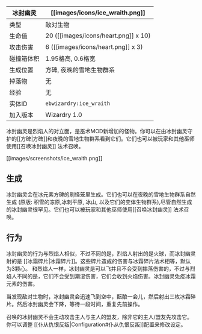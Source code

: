 | 冰封幽灵 | [[images/icons/ice_wraith.png]] |
|--------|-------|
| 类型 | 敌对生物 |
| 生命值 | 20 ([[images/icons/heart.png]] x 10) |
| 攻击伤害 | 6 ([[images/icons/heart.png]] x 3) |
| 碰撞箱体积 | 1.95格高, 0.6格宽 |
| 生成位置 | 方碑, 夜晚的雪地生物群系 |
| 掉落物 | 无 |
| 经验 | 无 |
| 实体ID | `ebwizardry:ice_wraith` |
| 加入版本 | Wizardry 1.0 |

冰封幽灵是烈焰人的对立面，是巫术MOD新增加的怪物。你可以在由冰封幽灵守护的[[方碑|方碑]]和夜晚的雪地生物群系看到它们。它们也可以被玩家和其他巫师使用[[召唤冰封幽灵]] 法术召唤。

[[images/screenshots/ice_wraith.png]]

## 生成
冰封幽灵会在冰元素方碑的刷怪笼里生成。它们也可以在夜晚的雪地生物群系自然生成 (原版: 积雪的冻原,冰刺平原, 冰山, 以及它们的变体生物群系),尽管自然生成的冰封幽灵很罕见。它们也可以被玩家和其他巫师使用[[召唤冰封幽灵]] 法术召唤。

## 行为
冰封幽灵的行为与烈焰人相似，不过不同的是，烈焰人射出的是火球，而冰封幽灵射的是 [[冰霜碎片|冰霜碎片]]。这些碎片造成的伤害与冰霜碎片法术相等，默认为3颗心。 和烈焰人一样，冰封幽灵是可以飞并且不会受到摔落伤害的，不过与烈焰人不同的是，它们不会受到潮湿伤害，它们会收到火焰伤害。冰封幽灵免疫冰霜元素的伤害。

当发现敌对生物时，冰封幽灵会迅速飞到空中，酝酿一会儿，然后射出三枚冰霜碎片。然后冰封幽灵会下降，等待一段时间，重复先前操作。

召唤的冰封幽灵不会主动攻击主人与主人的盟友，除非它的主人/盟友先攻击它。 你可以调整 [[仆从仇恨反叛|Configuration#仆从仇恨反叛]]配置来修改设定。
